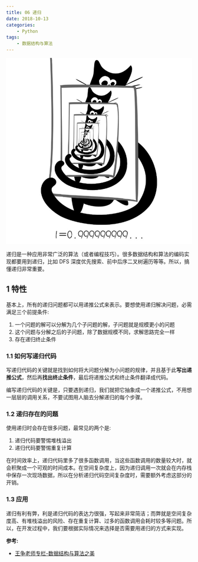 ```yaml
---
title: 06 递归
date: 2018-10-13
categories:
    - Python
tags:
    - 数据结构与算法
---
```

![linkedlist](/images/algo/recursion/recursion_image.jpg)

递归是一种应用非常广泛的算法（或者编程技巧）。很多数据结构和算法的编码实现都要用到递归，比如 DFS 深度优先搜索、前中后序二叉树遍历等等。所以，搞懂递归非常重要。

<!-- more -->

## 1 特性
基本上，所有的递归问题都可以用递推公式来表示。要想使用递归解决问题，必需满足三个前提条件:
1. 一个问题的解可以分解为几个子问题的解，子问题就是规模更小的问题
2. 这个问题与分解之后的子问题，除了数据规模不同，求解思路完全一样
3. 存在递归终止条件

### 1.1 如何写递归代码
写递归代码的关键就是找到如何将大问题分解为小问题的规律，并且基于此**写出递推公式**，然后再**找出终止条件**，最后将递推公式和终止条件翻译成代码。

编写递归代码的关键是，只要遇到递归，我们就把它抽象成一个递推公式，不用想一层层的调用关系，不要试图用人脑去分解递归的每个步骤。

### 1.2 递归存在的问题
使用递归时会存在很多问题，最常见的两个是:
1. 递归代码要警惕堆栈溢出
2. 递归代码要警惕重复计算

在时间效率上，递归代码里多了很多函数调用，当这些函数调用的数量较大时，就会积聚成一个可观的时间成本。在空间复杂度上，因为递归调用一次就会在内存栈中保存一次现场数据，所以在分析递归代码空间复杂度时，需要额外考虑这部分的开销。

### 1.3 应用
递归有利有弊，利是递归代码的表达力很强，写起来非常简洁；而弊就是空间复杂度高、有堆栈溢出的风险、存在重复计算、过多的函数调用会耗时较多等问题。所以，在开发过程中，我们要根据实际情况来选择是否需要用递归的方式来实现。

**参考:**
- [王争老师专栏-数据结构与算法之美](https://time.geekbang.org/column/126)
